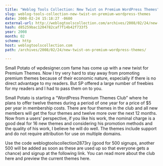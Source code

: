 ```yaml
---
title: "Weblog Tools Collection: New Twist on Premium WordPress Themes"
slug: weblog-tools-collection-new-twist-on-premium-wordpress-themes
date: 2008-02-24 15:18:27 -0600
external-url: http://weblogtoolscollection.com/archives/2008/02/24/new-twist-on-premium-wordpress-themes/
hash: d85259bac1204782caf7f14b42f733f5
year: 2008
month: 02
scheme: http
host: weblogtoolscollection.com
path: /archives/2008/02/24/new-twist-on-premium-wordpress-themes/

---
```


Small Potato of wpdesigner.com fame has come up with a new twist for Premium Themes. Now I try very hard to stay away from promoting premium themes because of their economic nature, especially if there is no direct advantage to my readers. But SP offered a large number of freebies for my readers and I had to pass them on to you.

Small Potato is starting a “WordPress Premium Themes Club” where he plans to offer twelve themes during a period of one year for a price of $5 per year in membership costs. There are four themes in the club and all new members will get the four themes and twelve more over the next 12 months. Now from a users’ perspective, if you like his work, the nominal charge is a good deal for 16 new themes and considering his promotion methods and the quality of his work, I believe he will do well. The themes include support and do not require attribution for use on multiple domains.

Use the code weblogtoolscollection2873ry (good for 500 signups, another 500 will be added as soon as these are used up so that everyone gets a chance) and signup at the following link. You can read more about the club here and preview the current themes here.

